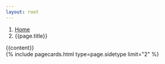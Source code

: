 ```yaml
---
layout: root
---
```

<div class="container-fluid bg-dark py-3 py-md-5 bg-accent-prime pt-5 g-0">
    <div class="container pt-1 pt-sm-3">
        <div class="container bg-dark text-light rounded p-3 bg-content-prime mt-5">
            <div class="row p-sm-3">
                <div class="col-lg-9">
                    <nav aria-label="breadcrumb">
                        <ol class="breadcrumb">
                        <li class="breadcrumb-item"><a href="/index.html">Home</a></li>
                        <li class="breadcrumb-item active" aria-current="page">{{page.title}}</li>
                        </ol>
                    </nav>
                    {{content}}
                </div>
                <div class="col-lg-3 pt-5">
                    {% include pagecards.html type=page.sidetype limit="2" %}
                </div>
            </div>
            <div class="row my-3">
            </div>
        </div>
    </div>
</div>